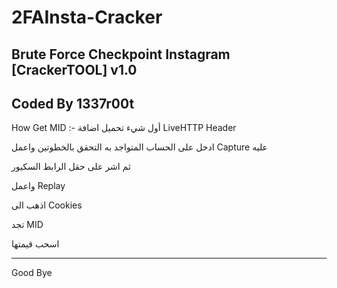 # 2FAInsta-Cracker
Brute Force Checkpoint Instagram [CrackerTOOL] v1.0
---------------
Coded By 1337r00t
--------------
How Get MID :-
أول شيء تحميل اضافة LiveHTTP Header

ادخل على الحساب المتواجد به التحقق بالخطوتين واعمل Capture عليه

ثم اشر على حقل الرابط السكيور

واعمل Replay 

اذهب الى Cookies

تجد MID

اسحب قيمتها

---------

Good Bye
